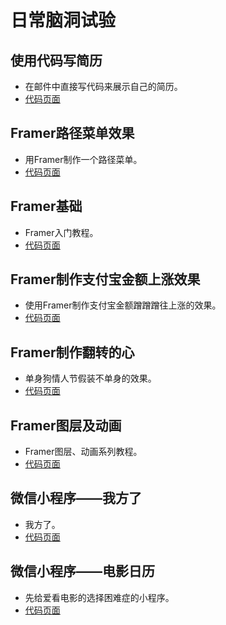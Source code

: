 # 日常脑洞试验

## 使用代码写简历

- 在邮件中直接写代码来展示自己的简历。
- [代码页面](https://github.com/leadream/funny/tree/master/write-resume-with-code)

## Framer路径菜单效果

- 用Framer制作一个路径菜单。
- [代码页面](https://github.com/leadream/funny/tree/master/path-menu.framer)

## Framer基础

- Framer入门教程。
- [代码页面](https://github.com/leadream/funny/tree/master/framer-primary)

## Framer制作支付宝金额上涨效果

- 使用Framer制作支付宝金额蹭蹭蹭往上涨的效果。
- [代码页面](https://github.com/leadream/funny/tree/master/framer-money)

## Framer制作翻转的心

- 单身狗情人节假装不单身的效果。
- [代码页面](https://github.com/leadream/funny/tree/master/framer-love)

## Framer图层及动画

- Framer图层、动画系列教程。
- [代码页面](https://github.com/leadream/funny/tree/master/framer-layer-animation)

## 微信小程序——我方了

- 我方了。
- [代码页面](https://github.com/leadream/funny/tree/master/cubee)

## 微信小程序——电影日历

- 先给爱看电影的选择困难症的小程序。
- [代码页面](https://github.com/leadream/funny/tree/master/calendar-movie)
